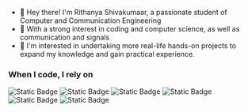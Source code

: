 * :wave: Hey there! I'm Rithanya Shivakumaar, a passionate student of Computer and Communication Engineering
* 🌟 With a strong interest in coding and computer science, as well as communication and signals
* 🔭 I'm interested in undertaking more real-life hands-on projects to expand my knowledge and gain practical experience.
  
<h3>When I code, I rely on</h3>
<p>
  <img alt="Static Badge" src="https://img.shields.io/badge/Python-blue" />
  <img alt="Static Badge" src="https://img.shields.io/badge/C-green" />
  <img alt="Static Badge" src="https://img.shields.io/badge/Jupyter_Notebook-pink" />
  <img alt="Static Badge" src="https://img.shields.io/badge/VS_Code-orange" />
  <img alt="Static Badge" src="https://img.shields.io/badge/Spyder-yellow" />
  <img alt="Static Badge" src="https://img.shields.io/badge/Code_Blocks-dark_green" />
</p>



